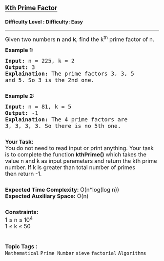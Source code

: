 <h2><a href="https://www.geeksforgeeks.org/problems/kth-prime-factor-of-a-number0132/1?page=3&category=Mathematical&difficulty=Easy&status=unsolved&sortBy=submissions">Kth Prime Factor</a></h2><h3>Difficulty Level : Difficulty: Easy</h3><hr><div class="problems_problem_content__Xm_eO"><p><span style="font-size:18px">Given two numbers<strong> n</strong> and <strong>k</strong>, find the k<sup>th</sup> prime factor&nbsp;of n.&nbsp;</span></p>

<p><strong><span style="font-size:18px">Example 1:</span></strong></p>

<pre><span style="font-size:18px"><strong>Input:</strong> n = 225, k = 2
<strong>Output:</strong> 3
<strong>Explaination:</strong> The prime factors 3, 3, 5 
and 5. So 3 is the 2nd one.</span></pre>

<p><br>
<strong><span style="font-size:18px">Example 2:</span></strong></p>

<pre><span style="font-size:18px"><strong>Input:</strong> n = 81, k = 5
<strong>Output:</strong> -1
<strong>Explaination:</strong> The 4 prime factors are 
3, 3, 3, 3. So there is no 5th one.</span></pre>

<p><br>
<span style="font-size:18px"><strong>Your Task:</strong><br>
You do not need to read input or print anything. Your task is to complete the function <strong>kthPrime()</strong> which takes the value n and k as input parameters and return&nbsp;the kth prime number. If k is greater than total number of primes then&nbsp;return -1.</span></p>

<p><br>
<span style="font-size:18px"><strong>Expected Time Complexity: </strong>O(n*log(log n))<br>
<strong>Expected Auxiliary Space:</strong> O(n)</span></p>

<p><br>
<span style="font-size:18px"><strong>Constraints:</strong><br>
1 ≤ n ≤ 10<sup>4</sup><br>
1 ≤ k ≤ 50</span></p>
</div><br><p><span style=font-size:18px><strong>Topic Tags : </strong><br><code>Mathematical</code>&nbsp;<code>Prime Number</code>&nbsp;<code>sieve</code>&nbsp;<code>factorial</code>&nbsp;<code>Algorithms</code>&nbsp;